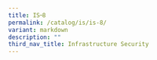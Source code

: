 ```yaml
---
title: IS᠆8
permalink: /catalog/is/is-8/
variant: markdown
description: ""
third_nav_title: Infrastructure Security
---
```

